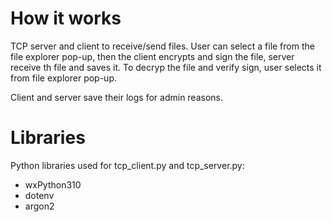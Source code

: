 # How it works

TCP server and client to receive/send files.
User can select a file from the file explorer pop-up, then the client encrypts and sign the file, server receive th file and saves it.
To decryp the file and verify sign, user selects it from file explorer pop-up.

Client and server save their logs for admin reasons.


# Libraries
Python libraries used for tcp_client.py and tcp_server.py:

- wxPython310
- dotenv
- argon2

